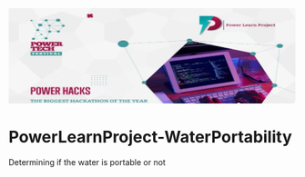 ![logo](hacks.jpg)
# PowerLearnProject-WaterPortability
Determining if the water is portable or not
